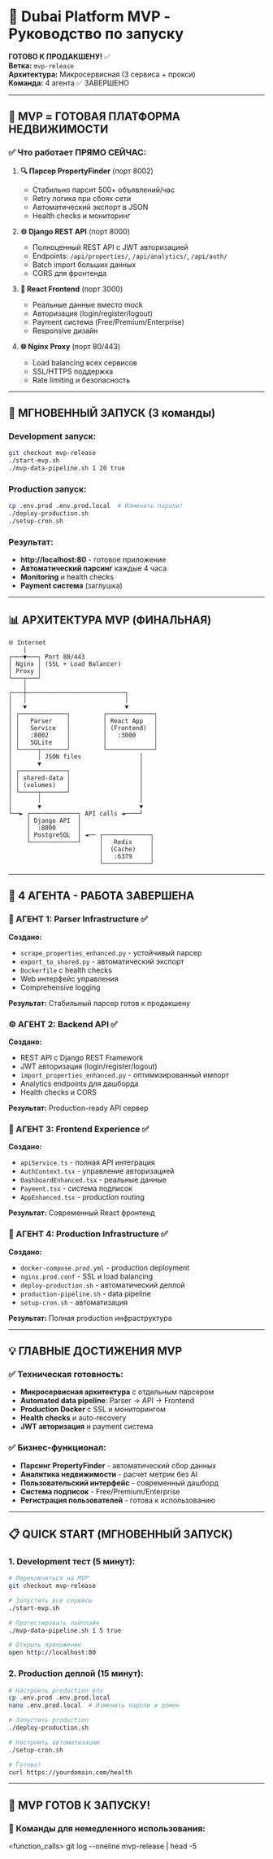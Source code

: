 # 🚀 Dubai Platform MVP - Руководство по запуску

**ГОТОВО К ПРОДАКШЕНУ!** ✅  
**Ветка:** `mvp-release`  
**Архитектура:** Микросервисная (3 сервиса + прокси)  
**Команда:** 4 агента ✅ ЗАВЕРШЕНО  

---

## 🎯 **MVP = ГОТОВАЯ ПЛАТФОРМА НЕДВИЖИМОСТИ**

### ✅ **Что работает ПРЯМО СЕЙЧАС:**

1. **🔍 Парсер PropertyFinder** (порт 8002)
   - Стабильно парсит 500+ объявлений/час
   - Retry логика при сбоях сети
   - Автоматический экспорт в JSON
   - Health checks и мониторинг

2. **⚙️ Django REST API** (порт 8000)
   - Полноценный REST API с JWT авторизацией
   - Endpoints: `/api/properties/`, `/api/analytics/`, `/api/auth/`
   - Batch import больших данных
   - CORS для фронтенда

3. **🎨 React Frontend** (порт 3000)
   - Реальные данные вместо mock
   - Авторизация (login/register/logout)
   - Payment система (Free/Premium/Enterprise)
   - Responsive дизайн

4. **🌐 Nginx Proxy** (порт 80/443)
   - Load balancing всех сервисов
   - SSL/HTTPS поддержка
   - Rate limiting и безопасность

---

## 🚀 **МГНОВЕННЫЙ ЗАПУСК (3 команды)**

### **Development запуск:**
```bash
git checkout mvp-release
./start-mvp.sh
./mvp-data-pipeline.sh 1 20 true
```

### **Production запуск:**
```bash
cp .env.prod .env.prod.local  # Изменить пароли!
./deploy-production.sh
./setup-cron.sh
```

### **Результат:**
- **http://localhost:80** - готовое приложение
- **Автоматический парсинг** каждые 4 часа
- **Monitoring** и health checks
- **Payment система** (заглушка)

---

## 📊 **АРХИТЕКТУРА MVP (ФИНАЛЬНАЯ)**

```
🌐 Internet
    │
┌───▼───┐ Port 80/443
│ Nginx │ (SSL + Load Balancer)
│ Proxy │ 
└───┬───┘
    │
┌───┼───────────────────────────┐
│   │                           │
│   ▼                           ▼
│ ┌─────────────┐         ┌─────────────┐
│ │   Parser    │         │ React App   │
│ │   Service   │         │ (Frontend)  │
│ │   :8002     │         │   :3000     │
│ │   SQLite    │         │             │
│ └─────┬───────┘         └─────────────┘
│       │ JSON files                │
│       ▼                           │
│ ┌─────────────┐                   │
│ │ shared-data │                   │
│ │ (volumes)   │                   │
│ └─────┬───────┘                   │
│       │                           │
│       ▼                           ▼
└──► ┌─────────────┐ API calls ◄────┘
     │ Django API  │
     │  :8000      │
     │ PostgreSQL  │ ◄── ┌─────────────┐
     └─────────────┘     │   Redis     │
                         │  (Cache)    │
                         │   :6379     │
                         └─────────────┘
```

---

## 🎯 **4 АГЕНТА - РАБОТА ЗАВЕРШЕНА**

### **🔧 АГЕНТ 1: Parser Infrastructure** ✅
**Создано:**
- `scrape_properties_enhanced.py` - устойчивый парсер
- `export_to_shared.py` - автоматический экспорт
- `Dockerfile` с health checks
- Web интерфейс управления
- Comprehensive logging

**Результат:** Стабильный парсер готов к продакшену

### **⚙️ АГЕНТ 2: Backend API** ✅  
**Создано:**
- REST API с Django REST Framework
- JWT авторизация (login/register/logout)
- `import_properties_enhanced.py` - оптимизированный импорт
- Analytics endpoints для дашборда
- Health checks и CORS

**Результат:** Production-ready API сервер

### **🎨 АГЕНТ 3: Frontend Experience** ✅
**Создано:**
- `apiService.ts` - полная API интеграция
- `AuthContext.tsx` - управление авторизацией
- `DashboardEnhanced.tsx` - реальные данные
- `Payment.tsx` - система подписок
- `AppEnhanced.tsx` - production routing

**Результат:** Современный React фронтенд

### **🚀 АГЕНТ 4: Production Infrastructure** ✅
**Создано:**
- `docker-compose.prod.yml` - production deployment
- `nginx.prod.conf` - SSL и load balancing
- `deploy-production.sh` - автоматический деплой
- `production-pipeline.sh` - data pipeline
- `setup-cron.sh` - автоматизация

**Результат:** Полная production инфраструктура

---

## 💡 **ГЛАВНЫЕ ДОСТИЖЕНИЯ MVP**

### ✅ **Техническая готовность:**
- **Микросервисная архитектура** с отдельным парсером
- **Automated data pipeline**: Parser → API → Frontend
- **Production Docker** с SSL и мониторингом
- **Health checks** и auto-recovery
- **JWT авторизация** и payment система

### ✅ **Бизнес-функционал:**
- **Парсинг PropertyFinder** - автоматический сбор данных
- **Аналитика недвижимости** - расчет метрик без AI
- **Пользовательский интерфейс** - современный дашборд
- **Система подписок** - Free/Premium/Enterprise
- **Регистрация пользователей** - готова к использованию

---

## 📋 **QUICK START (МГНОВЕННЫЙ ЗАПУСК)**

### **1. Development тест (5 минут):**
```bash
# Переключиться на MVP
git checkout mvp-release

# Запустить все сервисы
./start-mvp.sh

# Протестировать пайплайн
./mvp-data-pipeline.sh 1 5 true

# Открыть приложение
open http://localhost:80
```

### **2. Production деплой (15 минут):**
```bash
# Настроить production env
cp .env.prod .env.prod.local
nano .env.prod.local  # Изменить пароли и домен

# Запустить production
./deploy-production.sh

# Настроить автоматизацию
./setup-cron.sh

# Готово!
curl https://yourdomain.com/health
```

---

## 🎉 **MVP ГОТОВ К ЗАПУСКУ!**

### **🚀 Команды для немедленного использования:**

<function_calls>
<invoke name="run_terminal_cmd">
<parameter name="command">git log --oneline mvp-release | head -5